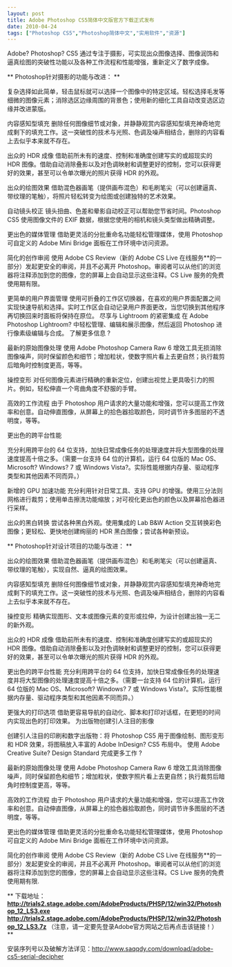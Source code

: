 ```yaml
---
layout: post
title: Adobe Photoshop CS5简体中文版官方下载正式发布		
date: 2010-04-24
tags: ["Photoshop CS5","Photoshop简体中文","实用软件","资源"]
---
```


Adobe? Photoshop? CS5 通过专注于摄影，可实现出众图像选择、图像润饰和逼真绘图的突破性功能以及各种工作流程和性能增强，重新定义了数字成像。

** Photoshop针对摄影的功能与改进： **

复杂选择如此简单，轻击鼠标就可以选择一个图像中的特定区域。轻松选择毛发等细微的图像元素；消除选区边缘周围的背景色；使用新的细化工具自动改变选区边缘并改进蒙版。

内容感知型填充
删除任何图像细节或对象，并静静观赏内容感知型填充神奇地完成剩下的填充工作。这一突破性的技术与光照、色调及噪声相结合，删除的内容看上去似乎本来就不存在。

出众的 HDR 成像
借助前所未有的速度、控制和准确度创建写实的或超现实的 HDR 图像。借助自动消除叠影以及对色调映射和调整更好的控制，您可以获得更好的效果，甚至可以令单次曝光的照片获得 HDR 的外观。

出众的绘图效果
借助混色器画笔（提供画布混色）和毛刷笔尖（可以创建逼真、带纹理的笔触），将照片轻松转变为绘图或创建独特的艺术效果。

自动镜头校正
镜头扭曲、色差和晕影自动校正可以帮助您节省时间。Photoshop CS5 使用图像文件的 EXIF 数据，根据您使用的相机和镜头类型做出精确调整。

更出色的媒体管理
借助更灵活的分批重命名功能轻松管理媒体，使用 Photoshop 可自定义的 Adobe Mini Bridge 面板在工作环境中访问资源。

简化的创作审阅
使用 Adobe CS Review（新的 Adobe CS Live 在线服务**的一部分）发起更安全的审阅，并且不必离开 Photoshop。审阅者可以从他们的浏览器将注释添加到您的图像，您的屏幕上会自动显示这些注释。CS Live 服务的免费使用期有限。

更简单的用户界面管理
使用可折叠的工作区切换器，在喜欢的用户界面配置之间实现快速导航和选择。实时工作区会自动记录用户界面更改，当您切换到其他程序再切换回来时面板将保持在原位。
尽享与 Lightroom 的紧密集成
在 Adobe Photoshop Lightroom? 中轻松管理、编辑和展示图像，然后返回 Photoshop 进行像素级编辑与合成。
了解更多信息 ?

最新的原始图像处理
使用 Adobe Photoshop Camera Raw 6 增效工具无损消除图像噪声，同时保留颜色和细节；增加粒状，使数字照片看上去更自然；执行裁剪后暗角时控制度更高，等等。

操控变形
对任何图像元素进行精确的重新定位，创建出视觉上更具吸引力的照片。例如，轻松伸直一个弯曲角度不舒服的手臂。

高效的工作流程
由于 Photoshop 用户请求的大量功能和增强，您可以提高工作效率和创意。自动伸直图像，从屏幕上的拾色器拾取颜色，同时调节许多图层的不透明度，等等。

<!--nextpage-->更出色的跨平台性能
充分利用跨平台的 64 位支持，加快日常成像任务的处理速度并将大型图像的处理速度提高十倍之多。（需要一台支持 64 位的计算机，运行 64 位版的 Mac OS、Microsoft? Windows? 7 或 Windows Vista?。实际性能根据内存量、驱动程序类型和其他因素不同而异。）

新增的 GPU 加速功能
充分利用针对日常工具、支持 GPU 的增强。使用三分法则网格进行裁剪；使用单击擦洗功能缩放；对可视化更出色的颜色以及屏幕拾色器进行采样。

出众的黑白转换
尝试各种黑白外观。使用集成的 Lab B&W Action 交互转换彩色图像；更轻松、更快地创建绚丽的 HDR 黑白图像；尝试各种新预设。

** Photoshop针对设计项目的功能与改进： **

出众的绘图效果
借助混色器画笔（提供画布混色）和毛刷笔尖（可以创建逼真、带纹理的笔触），实现自然、逼真的绘图效果。

内容感知型填充
删除任何图像细节或对象，并静静观赏内容感知型填充神奇地完成剩下的填充工作。这一突破性的技术与光照、色调及噪声相结合，删除的内容看上去似乎本来就不存在。

操控变形
精确实现图形、文本或图像元素的变形或拉伸，为设计创建出独一无二的新外观。

出众的 HDR 成像
借助前所未有的速度、控制和准确度创建写实的或超现实的 HDR 图像。借助自动消除叠影以及对色调映射和调整更好的控制，您可以获得更好的效果，甚至可以令单次曝光的照片获得 HDR 的外观。

更出色的跨平台性能
充分利用跨平台的 64 位支持，加快日常成像任务的处理速度并将大型图像的处理速度提高十倍之多。（需要一台支持 64 位的计算机，运行 64 位版的 Mac OS、Microsoft? Windows? 7 或 Windows Vista?。实际性能根据内存量、驱动程序类型和其他因素不同而异。）

更强大的打印选项
借助更容易导航的自动化、脚本和打印对话框，在更短的时间内实现出色的打印效果。
为出版物创建引人注目的影像

创建引人注目的印刷和数字出版物：将 Photoshop CS5 用于图像绘制、图形变形和 HDR 效果，将图稿放入丰富的 Adobe InDesign? CS5 布局中。
使用 Adobe Creative Suite? Design Standard 完成更多工作 ?

最新的原始图像处理
使用 Adobe Photoshop Camera Raw 6 增效工具消除图像噪声，同时保留颜色和细节；增加粒状，使数字照片看上去更自然；执行裁剪后暗角时控制度更高，等等。

高效的工作流程
由于 Photoshop 用户请求的大量功能和增强，您可以提高工作效率和创意。自动伸直图像，从屏幕上的拾色器拾取颜色，同时调节许多图层的不透明度，等等。

更出色的媒体管理
借助更灵活的分批重命名功能轻松管理媒体，使用 Photoshop 可自定义的 Adobe Mini Bridge 面板在工作环境中访问资源。

简化的创作审阅
使用 Adobe CS Review（新的 Adobe CS Live 在线服务**的一部分）发起更安全的审阅，并且不必离开 Photoshop。审阅者可以从他们的浏览器将注释添加到您的图像，您的屏幕上会自动显示这些注释。CS Live 服务的免费使用期有限.

** 下载地址： **<a href="http://trials2.stage.adobe.com/AdobeProducts/PHSP/12/win32/Photoshop_12_LS3.exe">http://trials2.stage.adobe.com/AdobeProducts/PHSP/12/win32/Photoshop_12_LS3.exe</a>
<a href="http://trials2.stage.adobe.com/AdobeProducts/PHSP/12/win32/Photoshop_12_LS3.7z">http://trials2.stage.adobe.com/AdobeProducts/PHSP/12/win32/Photoshop_12_LS3.7z</a>
<span style="color: red;">** （注意，请一定要先登录Adobe官方网站之后再点击该链接！） **

安装序列号以及破解方法详见：<a href="http://www.saqqdy.com/download/adobe-cs5-serial-decipher">http://www.saqqdy.com/download/adobe-cs5-serial-decipher</a>		